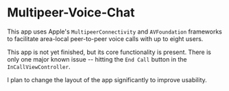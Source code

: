 # Multipeer-Voice-Chat

This app uses Apple's `MultipeerConnectivity` and `AVFoundation` frameworks to facilitate area-local peer-to-peer voice calls with up to eight users.

This app is not yet finished, but its core functionality is present. There is only one major known issue -- hitting the `End Call` button in the `InCallViewController`.

I plan to change the layout of the app significantly to improve usability.
